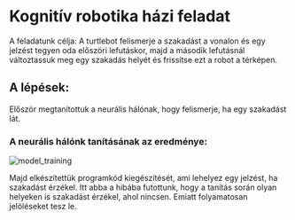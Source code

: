 # Kognitív robotika házi feladat

A feladatunk célja:
A turtlebot felismerje a szakadást a vonalon és egy jelzést tegyen oda előszöri lefutáskor, majd a második lefutásnál változtassuk meg egy szakadás helyét és frissítse ezt a robot a térképen.

## A lépések:
Először megtanítottuk a neurális hálónak, hogy felismerje, ha egy szakadást lát.

### A neurális hálónk tanításának az eredménye:
![model_training](https://github.com/pixelb1rd/project/assets/130582814/fe4a2927-ce4d-4e6c-89d0-3751a068b869)


Majd elkészítettük programkód kiegészítését, ami lehelyez egy jelzést, ha szakadást érzékel.
Itt abba a hibába futottunk, hogy a tanítás során olyan helyeken is szakadást érzékel, ahol nincsen.
Emiatt folyamatosan jelöléseket tesz le.
